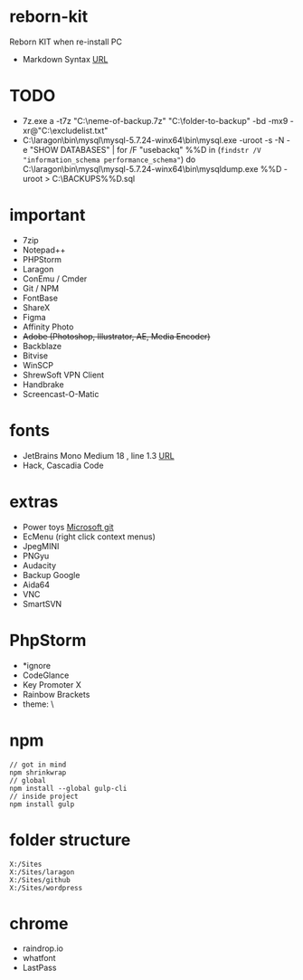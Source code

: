# reborn-kit
Reborn KIT when re-install PC
- Markdown Syntax [URL](https://www.markdownguide.org/basic-syntax/)


# TODO
- 7z.exe a -t7z "C:\neme-of-backup.7z" "C:\folder-to-backup" -bd  -mx9 -xr@"C:\excludelist.txt"
- C:\laragon\bin\mysql\mysql-5.7.24-winx64\bin\mysql.exe -uroot -s -N -e "SHOW DATABASES" | for /F "usebackq" %%D in (`findstr /V "information_schema performance_schema"`) do C:\laragon\bin\mysql\mysql-5.7.24-winx64\bin\mysqldump.exe %%D -uroot > C:\BACKUPS\%%D.sql



# important
- 7zip
- Notepad++
- PHPStorm
- Laragon
- ConEmu / Cmder
- Git / NPM
- FontBase
- ShareX
- Figma
- Affinity Photo
- <del>Adobe (Photoshop, Illustrator, AE, Media Encoder)</del>
- Backblaze
- Bitvise
- WinSCP
- ShrewSoft VPN Client
- Handbrake
- Screencast-O-Matic


# fonts
- JetBrains Mono Medium 18 , line 1.3 [URL](https://www.jetbrains.com/lp/mono/)
- Hack, Cascadia Code

# extras
- Power toys [Microsoft git](https://github.com/microsoft/PowerToys)
- EcMenu (right click context menus)
- JpegMINI
- PNGyu
- Audacity 
- Backup Google
- Aida64
- VNC
- SmartSVN

# PhpStorm
- *ignore
- CodeGlance
- Key Promoter X
- Rainbow Brackets
- theme: \


# npm 
    // got in mind
    npm shrinkwrap
    // global
    npm install --global gulp-cli
    // inside project
    npm install gulp


# folder structure
    X:/Sites
    X:/Sites/laragon
    X:/Sites/github
    X:/Sites/wordpress

# chrome
- raindrop.io
- whatfont
- LastPass
